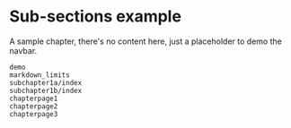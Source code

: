 # Sub-sections example

A sample chapter, there's no content here, just a placeholder to demo the navbar.

```{toctree}
demo
markdown_limits
subchapter1a/index
subchapter1b/index
chapterpage1
chapterpage2
chapterpage3
```
